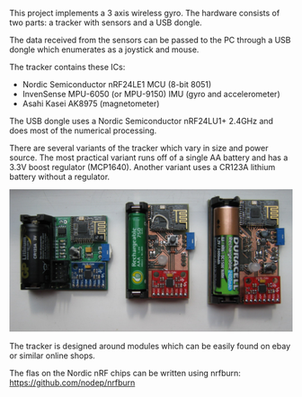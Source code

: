 This project implements a 3 axis wireless gyro. The hardware consists of two parts: a tracker with sensors and a USB dongle.

The data received from the sensors can be passed to the PC through a USB dongle which enumerates as a joystick and mouse.

The tracker contains these ICs:

- Nordic Semiconductor nRF24LE1 MCU (8-bit 8051)
- InvenSense MPU-6050 (or MPU-9150) IMU (gyro and accelerometer)
- Asahi Kasei AK8975 (magnetometer)

The USB dongle uses a Nordic Semiconductor nRF24LU1+ 2.4GHz and does most of the numerical processing.

There are several variants of the tracker which vary in size and power source. The most practical variant runs off of a single AA battery and has a 3.3V boost regulator (MCP1640). Another variant uses a CR123A lithium battery without a regulator.

![trackers](https://github.com/nodep/wht/blob/master/trackers.jpg)

The tracker is designed around modules which can be easily found on ebay or similar online shops.

The flas on the Nordic nRF chips can be written using nrfburn: https://github.com/nodep/nrfburn